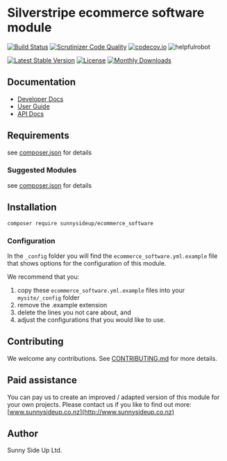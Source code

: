 # Silverstripe ecommerce software module
[![Build Status](https://travis-ci.org/sunnysideup/silverstripe-ecommerce_software.svg?branch=master)](https://travis-ci.org/sunnysideup/silverstripe-ecommerce_software)
[![Scrutinizer Code Quality](https://scrutinizer-ci.com/g/sunnysideup/silverstripe-ecommerce_software/badges/quality-score.png?b=master)](https://scrutinizer-ci.com/g/sunnysideup/silverstripe-ecommerce_software/?branch=master)
[![codecov.io](https://codecov.io/github/sunnysideup/silverstripe-ecommerce_software/coverage.svg?branch=master)](https://codecov.io/github/sunnysideup/silverstripe-ecommerce_software?branch=master)
![helpfulrobot](https://helpfulrobot.io/sunnysideup/ecommerce_software/badge)

[![Latest Stable Version](https://poser.pugx.org/sunnysideup/ecommerce_software/version)](https://packagist.org/packages/sunnysideup/ecommerce_software)
[![License](https://poser.pugx.org/sunnysideup/ecommerce_software/license)](https://packagist.org/packages/sunnysideup/ecommerce_software)
[![Monthly Downloads](https://poser.pugx.org/sunnysideup/ecommerce_software/d/monthly)](https://packagist.org/packages/sunnysideup/ecommerce_software)


## Documentation



 * [Developer Docs](docs/en/INDEX.md)
 * [User Guide](docs/en/userguide.md)
 * [API Docs](http://docs.ssmods.com/sunnysideup/ecommerce_software)

## Requirements



see [composer.json](composer.json) for details

### Suggested Modules



see [composer.json](composer.json) for details


## Installation


```
composer require sunnysideup/ecommerce_software
```

### Configuration



In the `_config` folder you will find the `ecommerce_software.yml.example`
file that shows options for the configuration of this module.

We recommend that you:

  1. copy these `ecommerce_software.yml.example` files into your
`mysite/_config` folder
  2. remove the .example extension
  3. delete the lines you not care about, and
  4. adjust the configurations that you would like to use.


## Contributing



We welcome any contributions. See [CONTRIBUTING.md](CONTRIBUTING.md) for more details.

## Paid assistance



You can pay us to create an improved / adapted version of this module for your own projects.  Please contact us if you like to find out more: [www.sunnysideup.co.nz](http://www.sunnysideup.co.nz)

## Author



Sunny Side Up Ltd.
